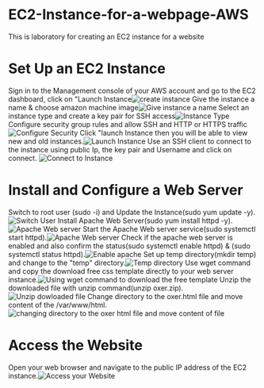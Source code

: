 # EC2-Instance-for-a-webpage-AWS
This is laboratory for creating an EC2 instance for a website
# Set Up an EC2 Instance
Sign in to the Management console of your AWS account and go to the EC2 dashboard, click on "Launch Instance![create instance](https://github.com/user-attachments/assets/d93e0e70-486a-42b0-ba92-9b33fe8cc0d0)
Give the instance a name & choose amazon machine image![Give instance a name](https://github.com/user-attachments/assets/cb7f937d-e4a6-48c6-b4da-573dd4cbe031)
Select an instance type and create a key pair for SSH access![Instance Type](https://github.com/user-attachments/assets/5b884859-29c2-44bc-a750-b4631edec7eb)
Configure security group rules and allow SSH and HTTP or HTTPS traffic![Configure Security](https://github.com/user-attachments/assets/7996fcc0-4647-4884-86e3-d7e5b887d432)
Click "launch Instance then you will be able to view new and old instances.![Launch Instance](https://github.com/user-attachments/assets/b5b6fdad-31ba-4dcb-bd9d-aa630094fd77)
Use an SSH client to connect to the instance using public Ip, the key pair and Username and click on connect. ![Connect to Instance](https://github.com/user-attachments/assets/02309241-3e31-497e-bffe-2888350f361b)
# Install and Configure a Web Server
Switch to root user (sudo -i) and Update the Instance(sudo yum update -y). ![Switch User](https://github.com/user-attachments/assets/41132470-dfd2-492d-a8ec-49d62a43a586)
Install Apache Web Server(sudo yum install httpd -y). ![Apache Web server](https://github.com/user-attachments/assets/70bd3e91-b6cf-4035-afba-ad873b83e6f5)
Start the Apache Web server service(sudo systemctl start httpd).![Apache Web server](https://github.com/user-attachments/assets/edade0de-81e4-48b3-8dfc-ba8b0951501d)
Check if the apache web server is enabled and also confirm the status(sudo systemctl enable httpd) & (sudo systemctl status httpd).![Enable apache](https://github.com/user-attachments/assets/1dbc1cda-e2ce-4078-89e0-70914a4fc3e2)
Set up  temp directory(mkdir temp) and change to the "temp" directory.![Temp directory](https://github.com/user-attachments/assets/eb33033d-bc28-45fa-a811-3d41e80a2805)
Use wget command and copy the download free css template directly to your web server instance.![Using wget command to download the free template](https://github.com/user-attachments/assets/e80ffa17-6ee9-43c1-8fb8-1b1ae76782b4)
Unzip the downloaded file with unzip command(unzip oxer.zip).![Unzip dowloaded file](https://github.com/user-attachments/assets/f5de9043-7c7c-4993-9f76-d78e2eefbbfd)
Change directory to the oxer.html file and move content of the /var/www/html.![changing directory to the oxer html file and move content of file](https://github.com/user-attachments/assets/c644de9b-c702-450e-9201-90117796b2da)
# Access the Website
Open your web browser and navigate to the public IP address of the EC2 instance.![Access your Website](https://github.com/user-attachments/assets/65143554-f641-4bf8-89e9-ac9f9f9b503e)
